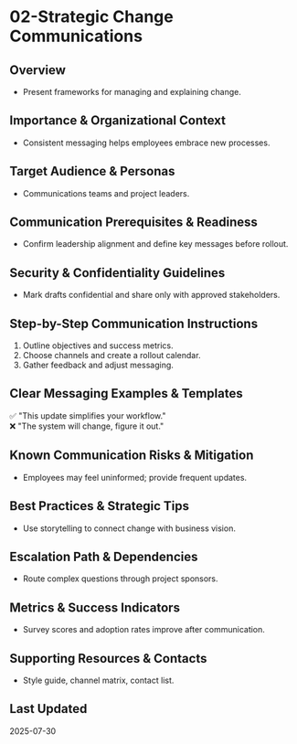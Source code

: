 # 02-Strategic Change Communications

## Overview
- Present frameworks for managing and explaining change.

## Importance & Organizational Context
- Consistent messaging helps employees embrace new processes.

## Target Audience & Personas
- Communications teams and project leaders.

## Communication Prerequisites & Readiness
- Confirm leadership alignment and define key messages before rollout.

## Security & Confidentiality Guidelines
- Mark drafts confidential and share only with approved stakeholders.

## Step-by-Step Communication Instructions
1. Outline objectives and success metrics.
2. Choose channels and create a rollout calendar.
3. Gather feedback and adjust messaging.

## Clear Messaging Examples & Templates
✅ "This update simplifies your workflow."  
❌ "The system will change, figure it out."

## Known Communication Risks & Mitigation
- Employees may feel uninformed; provide frequent updates.

## Best Practices & Strategic Tips
- Use storytelling to connect change with business vision.

## Escalation Path & Dependencies
- Route complex questions through project sponsors.

## Metrics & Success Indicators
- Survey scores and adoption rates improve after communication.

## Supporting Resources & Contacts
- Style guide, channel matrix, contact list.

## Last Updated
2025-07-30

